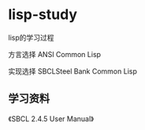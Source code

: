 # lisp-study
lisp的学习过程

方言选择 ANSI Common Lisp

实现选择 SBCLSteel Bank Common Lisp

## 学习资料
《SBCL 2.4.5 User Manual》
